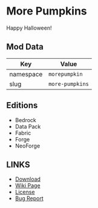 # More Pumpkins

Happy Halloween!

## Mod Data

| Key       | Value           |
| --------- |-----------------|
| namespace | `morepumpkin`   |
| slug      | `more-pumpkins` |

## Editions

- Bedrock
- Data Pack
- Fabric
- Forge
- NeoForge

## LINKS

- [Download](https://www.curseforge.com/minecraft/mc-mods/more-pumpkins)
- [Wiki Page](https://docs.lpsmods.dev/more-pumpkins/)
- [License](https://license.lpsmods.dev)
- [Bug Report](https://github.com/lpsmods/more-pumpkins/issues)
